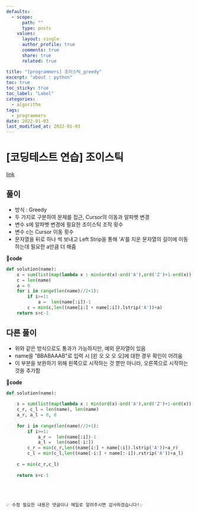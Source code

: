 ```yaml
---
defaults:
  - scope:
      path: ""
      type: posts
    values:
      layout: single
      author_profile: true
      comments: true
      share: true
      related: true

title: "[programmers] 조이스틱_greedy"
excerpt: "about : python"
toc: true
toc_sticky: true
toc_label: "Label"
categories:
  - algorithm
tags:
  - programmers
date: 2022-01-03
last_modified_at: 2022-01-03
---
```

# [코딩테스트 연습] 조이스틱

[link](https://programmers.co.kr/learn/courses/30/lessons/42860)

## 풀이

- 방식 : Greedy
- 두 가지로 구분하여 문제를 접근, Cursor의 이동과 알파벳 변경
- 변수 s에 알파벳 변경에 필요한 조이스틱 조작 횟수
- 변수 c는 Cursor 이동 횟수
- 문자열을 뒤로 하나 씩 보내고 Left Strip을 통해 'A'를 지운 문자열의 길이에 이동하는데 필요한 a만큼 더 해줌

**📰code**
```python
def solution(name):
    s = sum(list(map(lambda x : min(ord(x)-ord('A'),ord('Z')+1-ord(x)), name)))
    c = len(name)
    a = 0
    for i in range(len(name)//2+1):
        if i>=1:
            a =  len(name[:i])-1
        c = min(c,len((name[i:] + name[:i]).lstrip('A'))+a)
    return s+c-1
```

## 다른 풀이

- 위와 같은 방식으로도 통과가 가능하지만, 예외 문자열이 있음
- name을 "BBABAAAB"로 입력 시 [왼 오 오 오 오]에 대한 경우 확인이 어려움
- 이 부분을 보완하기 위해 왼쪽으로 시작하는 것 뿐만 아니라, 오른쪽으로 시작하는 것을 추가함

**📰code**
```python
def solution(name):
    
    s = sum(list(map(lambda x : min(ord(x)-ord('A'),ord('Z')+1-ord(x)), name)))
    c_r, c_l = len(name), len(name)
    a_r, a_l = 0, 0
    
    for i in range(len(name)//2+1):
        if i>=1:
            a_r =  len(name[:i])-1
            a_l =  len(name[-i:])
        c_r = min(c_r,len((name[i:] + name[:i]).lstrip('A'))+a_r)
        c_l = min(c_l,len((name[-i:] + name[:-i]).rstrip('A'))+a_l)
        
    c = min(c_r,c_l)
    
    return s+c-1
```
<br><br>

```
💡 수정 필요한 내용은 댓글이나 메일로 알려주시면 감사하겠습니다!💡 
```
